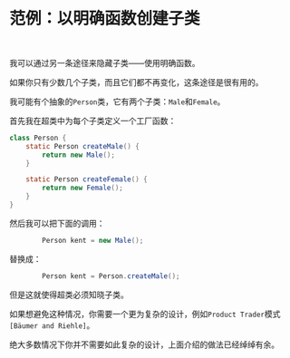 # 范例：以明确函数创建子类

<br>

我可以通过另一条途径来隐藏子类——使用明确函数。

如果你只有少数几个子类，而且它们都不再变化，这条途径是很有用的。

我可能有个抽象的`Person`类，它有两个子类：`Male`和`Female`。

首先我在超类中为每个子类定义一个工厂函数：

```java
class Person {
    static Person createMale() {
        return new Male();
    }

    static Person createFemale() {
        return new Female();
    }
}
```

然后我可以把下面的调用：

```java
        Person kent = new Male();
```

替换成：

```java
        Person kent = Person.createMale();
```

但是这就使得超类必须知晓子类。

如果想避免这种情况，你需要一个更为复杂的设计，例如`Product Trader`模式`[Bäumer and Riehle]`。

绝大多数情况下你并不需要如此复杂的设计，上面介绍的做法已经绰绰有余。

<br>

